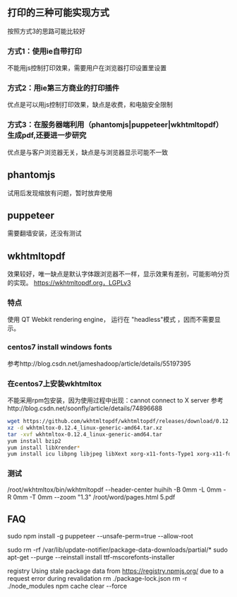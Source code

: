 ## 打印的三种可能实现方式
按照方式3的思路可能比较好

### 方式1：使用ie自带打印
不能用js控制打印效果，需要用户在浏览器打印设置里设置

### 方式2：用ie第三方商业的打印插件
优点是可以用js控制打印效果，缺点是收费，和电脑安全限制

### 方式3：在服务器端利用（phantomjs|puppeteer|wkhtmltopdf）生成pdf,还要进一步研究
优点是与客户浏览器无关，缺点是与浏览器显示可能不一致

## phantomjs
试用后发现缩放有问题，暂时放弃使用

## puppeteer
需要翻墙安装，还没有测试

## wkhtmltopdf
效果较好，唯一缺点是默认字体跟浏览器不一样，显示效果有差别，可能影响分页的实现。
https://wkhtmltopdf.org，LGPLv3
### 特点
使用 QT Webkit rendering engine， 运行在 "headless"模式 ，因而不需要显示。
### centos7 install windows fonts
参考http://blog.csdn.net/jameshadoop/article/details/55197395
### 在centos7上安装wkhtmltox
不能采用rpm包安装，因为使用过程中出现：cannot connect to X server
参考http://blog.csdn.net/soonfly/article/details/74896688
```bash
wget https://github.com/wkhtmltopdf/wkhtmltopdf/releases/download/0.12.4/wkhtmltox-0.12.4_linux-generic-amd64.tar.xz
xz -d wkhtmltox-0.12.4_linux-generic-amd64.tar.xz
tar -xvf wkhtmltox-0.12.4_linux-generic-amd64.tar
yum install bzip2
yum install libXrender*
yum install icu libpng libjpeg libXext xorg-x11-fonts-Type1 xorg-x11-fonts-75dpi
```
### 测试
/root/wkhtmltox/bin/wkhtmltopdf --header-center huihih -B 0mm -L 0mm -R 0mm -T 0mm --zoom "1.3" /root/word/pages.html 5.pdf



## FAQ
sudo npm install -g puppeteer --unsafe-perm=true --allow-root

sudo rm -rf /var/lib/update-notifier/package-data-downloads/partial/*
sudo apt-get --purge --reinstall install ttf-mscorefonts-installer


registry Using stale package data from https://registry.npmjs.org/ due to a request error during revalidation
rm ./package-lock.json
rm -r ./node_modules
npm cache clear --force
